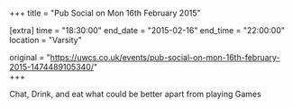 +++
title = "Pub Social on Mon 16th February 2015"

[extra]
time = "18:30:00"
end_date = "2015-02-16"
end_time = "22:00:00"
location = "Varsity"

original = "https://uwcs.co.uk/events/pub-social-on-mon-16th-february-2015-1474489105340/"    
+++

Chat, Drink, and eat what could be better apart from playing Games

